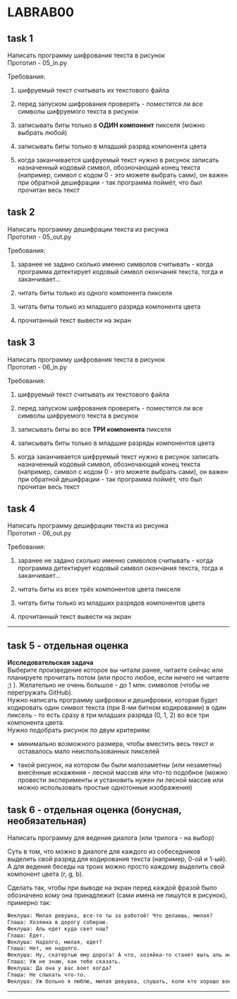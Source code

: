 # LABRAB00  

## task 1  

Написать программу шифрования текста в рисунок  
Прототип - 05_in.py  

Требования:  

1) шифруемый текст считывать их текстового файла  

2) перед запуском шифрования проверять - поместятся ли все символы шифруемого текста в рисунок  

3) записывать биты только в **ОДИН компонент** пикселя (можно выбрать любой)  

4) записывать биты только в младший разряд компонента цвета  

5) когда заканчивается шифруемый текст нужно в рисунок записать назначенный кодовый символ, обозночающий конец текста (например, символ с кодом 0 - это можете выбрать сами), он важен при обратной дешифрации - так программа поймёт, что был прочитан весь текст  

## task 2  

Написать программу дешифрации текста из рисунка  
Прототип - 05_out.py  

Требования:  

1) заранее не задано сколько именно символов считывать - когда программа детектирует кодовый символ окончания текста, тогда и заканчивает...  

2) читать биты только из одного компонента пикселя  

3) читать биты только из младшего разряда компонента цвета  

4) прочитанный текст вывести на экран  

## task 3  

Написать программу шифрования текста в рисунок  
Прототип - 06_in.py  

Требования:  

1) шифруемый текст считывать их текстового файла  

2) перед запуском шифрования проверять - поместятся ли все символы шифруемого текста в рисунок  

3) записывать биты во все **ТРИ компонента** пикселя  

4) записывать биты только в младшие разряды компонентов цвета  

5) когда заканчивается шифруемый текст нужно в рисунок записать назначенный кодовый символ, обозночающий конец текста (например, символ с кодом 0 - это можете выбрать сами), он важен при обратной дешифрации - так программа поймёт, что был прочитан весь текст  

## task 4  

Написать программу дешифрации текста из рисунка  
Прототип - 06_out.py  

Требования:  

1) заранее не задано сколько именно символов считывать - когда программа детектирует кодовый символ окончания текста, тогда и заканчивает...  

2) читать биты из всех трёх компонентов цвета пикселя  

3) читать биты только из младших разрядов компонентов цвета  

4) прочитанный текст вывести на экран  

---  

## task 5 - отдельная оценка  

**Исследовательская задача**  
Выберите произведение которое вы читали ранее, читаете сейчас или планируете прочитать потом (или просто любое, если ничего не читаете ;) ). Желательно не очень большое - до 1 млн. символов (чтобы не перегружать GitHub).  
Нужно написать программу шифровки и дешифровки, которая будет кодировать один символ текста (при 8-ми битном кодировании) в один пиксель - то есть сразу в три младших разряда (0, 1, 2) во все три компонента цвета.  
Нужно подобрать рисунок по двум критериям:  

- минимально возможного размера, чтобы вместить весь текст и оставалось мало неиспользованных пикселей  

- такой рисунок, на котором бы были малозаметны (или незаметны) внесённые искажения - лесной массив или что-то подобное (можно провести эксперименты и установить нужен ли лесной массив или можно использовать простые однотонные изображения)  

## task 6 - отдельная оценка (бонусная, необязательная)  

Написать программу для ведения диалога (или трилога - на выбор)  

Суть в том, что можно в диалоге для каждого из собеседников выделить свой разряд для кодирования текста (например, 0-ой и 1-ый).  
А для ведения беседы на троих можно просто каждому выделить свой компонент цвета (r, g, b).  

Сделать так, чтобы при выводе на экран перед каждой фразой было обозначено кому она принадлежит (сами имена не пишутся в рисунок), примерно так:

```txt
Феклуша: Милая девушка, все-то ты за работой! Что делаешь, милая?  
Глаша: Хозяина в дорогу собираю.  
Феклуша: Аль едет куда свет наш?  
Глаша: Едет.  
Феклуша: Надолго, милая, едет?  
Глаша: Нет, не надолго.  
Феклуша: Ну, скатертью ему дорога! А что, хозяйка-то станет выть аль нет?  
Глаша: Уж не знаю, как тебе сказать.  
Феклуша: Да она у вас воет когда?  
Глаша: Не слыхать что-то.  
Феклуша: Уж больно я люблю, милая девушка, слушать, коли кто хорошо воет-то!  
```

---  
